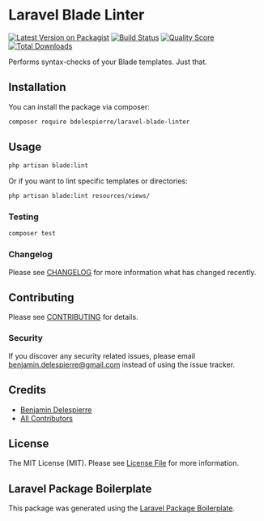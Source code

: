 # Laravel Blade Linter

[![Latest Version on Packagist](https://img.shields.io/packagist/v/bdelespierre/laravel-blade-linter.svg?style=flat-square)](https://packagist.org/packages/bdelespierre/laravel-blade-linter)
[![Build Status](https://img.shields.io/travis/bdelespierre/laravel-blade-linter/master.svg?style=flat-square)](https://travis-ci.org/bdelespierre/laravel-blade-linter)
[![Quality Score](https://img.shields.io/scrutinizer/g/bdelespierre/laravel-blade-linter.svg?style=flat-square)](https://scrutinizer-ci.com/g/bdelespierre/laravel-blade-linter)
[![Total Downloads](https://img.shields.io/packagist/dt/bdelespierre/laravel-blade-linter.svg?style=flat-square)](https://packagist.org/packages/bdelespierre/laravel-blade-linter)

Performs syntax-checks of your Blade templates. Just that.

## Installation

You can install the package via composer:

```bash
composer require bdelespierre/laravel-blade-linter
```

## Usage

```bash
php artisan blade:lint
```

Or if you want to lint specific templates or directories:

```bash
php artisan blade:lint resources/views/
```

### Testing

``` bash
composer test
```

### Changelog

Please see [CHANGELOG](CHANGELOG.md) for more information what has changed recently.

## Contributing

Please see [CONTRIBUTING](CONTRIBUTING.md) for details.

### Security

If you discover any security related issues, please email benjamin.delespierre@gmail.com instead of using the issue tracker.

## Credits

- [Benjamin Delespierre](https://github.com/bdelespierre)
- [All Contributors](../../contributors)

## License

The MIT License (MIT). Please see [License File](LICENSE.md) for more information.

## Laravel Package Boilerplate

This package was generated using the [Laravel Package Boilerplate](https://laravelpackageboilerplate.com).
